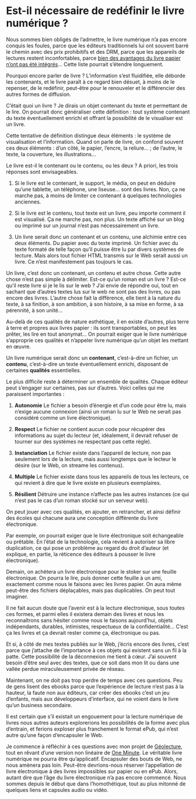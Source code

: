 # Est-il nécessaire de redéfinir le livre numérique ?

Nous sommes bien obligés de l’admettre, le livre numérique n’a pas encore conquis les foules, parce que les éditeurs traditionnels lui ont souvent barré le chemin avec des prix prohibitifs et des DRM, parce que les appareils de lectures restent inconfortables, parce [bien des avantages du livre papier n’ont pas été intégrés](https://tcrouzet.com/2016/11/28/10-raisons-daimer-les-livres-et-moins-le-web/)… Cette liste pourrait s’étendre longuement.<span id="more-44860"></span>

Pourquoi encore parler de livre ? L’information s’est fluidifiée, elle déborde les contenants, et le livre paraît à ce regard bien désuet, à moins de le repenser, de le redéfinir, peut-être pour le renouveler et le différencier des autres formes de diffusion.

C’était quoi un livre ? Je dirais un objet contenant du texte et permettant de le lire. On pourrait donc généraliser cette définition : tout système contenant du texte éventuellement enrichi et offrant la possibilité de le visualiser est un livre.

Cette tentative de définition distingue deux éléments : le système de visualisation et l’information. Quand on parle de livre, on confond souvent ces deux éléments : d’un côté, le papier, l’encre, la reliure… ; de l’autre, le texte, la couverture, les illustrations…

Le livre est-il le contenant ou le contenu, ou les deux ? A priori, les trois réponses sont envisageables.

1. Si le livre est le contenant, le support, le média, on peut en déduire qu’une tablette, un téléphone, une liseuse… sont des livres. Non, ça ne marche pas, à moins de limiter ce contenant à quelques technologies anciennes.

2. Si le livre est le contenu, tout texte est un livre, peu importe comment il est visualisé. Ça ne marche pas, non plus. Un texte affiché sur un blog ou imprimé sur un journal n’est pas nécessairement un livre.

3. Un livre serait donc un contenant et un contenu, une alchimie entre ces deux éléments. Du papier avec du texte imprimé. Un fichier avec du texte formaté de telle façon qu’il puisse être lu par divers systèmes de lecture. Mais alors tout fichier HTML transmis sur le Web serait aussi un livre. Ce n’est manifestement pas toujours le cas.

Un livre, c’est donc un contenant, un contenu et autre chose. Cette autre chose n’est pas simple à délimiter. Est-ce qu’un roman est un livre ? Est-ce qu’il reste livre si je le lis sur le web ? J’ai envie de répondre oui, tout en sachant que d’autres textes lus sur le web ne sont pas des livres, ou pas encore des livres. L’autre chose fait la différence, elle tient à la nature du texte, à sa finition, à son ambition, à son histoire, à sa mise en forme, à sa pérennité, à son unité…

Au-delà de ces qualités de nature esthétique, il en existe d’autres, plus terre à terre et propres aux livres papier : ils sont transportables, on peut les prêter, les lire en tout anonymat… On pourrait exiger que le livre numérique s’approprie ces qualités et n’appeler livre numérique qu’un objet les mettant en œuvre.

Un livre numérique serait donc un **contenant**, c’est-à-dire un fichier, un **contenu**, c’est-à-dire un texte éventuellement enrichi, disposant de certaines **qualités** essentielles.

Le plus difficile reste à déterminer un ensemble de qualités. Chaque éditeur peut s’engager sur certaines, pas sur d’autres. Voici celles qui me paraissent importantes :

1. **Autonomie** Le fichier a besoin d’énergie et d’un code pour être lu, mais n’exige aucune connexion (ainsi un roman lu sur le Web ne serait pas considéré comme un livre électronique).

2. **Respect** Le fichier ne contient aucun code pour récupérer des informations au sujet du lecteur (et, idéalement, il devrait refuser de tourner sur des systèmes ne respectant pas cette règle).

3. **Instanciation** Le fichier existe dans l’appareil de lecture, non pas seulement lors de la lecture, mais aussi longtemps que le lecteur le désire (sur le Web, on streame les contenus).

4. **Multiple** Le fichier existe dans tous les appareils de tous les lecteurs, ce qui revient à dire que le livre existe en plusieurs exemplaires.

5. **Résilient** Détruire une instance n’affecte pas les autres instances (ce qui n’est pas le cas d’un roman stocké sur un serveur web).

On peut jouer avec ces qualités, en ajouter, en retrancher, et ainsi définir des écoles qui chacune aura une conception différente du livre électronique.

Par exemple, on pourrait exiger que le livre électronique soit échangeable ou prêtable. En l’état de la technologie, cela revient à autoriser sa libre duplication, ce qui pose un problème au regard du droit d’auteur (et explique, en partie, la réticence des éditeurs à pousser le livre électronique).

Demain, on achètera un livre électronique pour le stoker sur une feuille électronique. On pourra le lire, puis donner cette feuille à un ami, exactement comme nous le faisons avec les livres papier. On aura même peut-être des fichiers déplaçables, mais pas duplicables. On peut tout imaginer.

Il ne fait aucun doute que l’avenir est à la lecture électronique, sous toutes ces formes, et parmi elles il existera demain des livres et nous les reconnaîtrons sans hésiter comme nous le faisons aujourd’hui, objets indépendants, durables, intimistes, respectueux de la confidentialité… C’est ça les livres et ça devrait rester comme ça, électronique ou pas.

Et si, à côté de mes textes publiés sur le Web, j’écris encore des livres, c’est parce que j’attache de l’importance à ces objets qui existent sans un fil à la patte. Cette possibilité de la déconnexion me tient à cœur. J’ai souvent besoin d’être seul avec des textes, que ce soit dans mon lit ou dans une vallée perdue miraculeusement privée de réseau.

Maintenant, on ne doit pas trop perdre de temps avec ces questions. Peu de gens lisent des ebooks parce que l’expérience de lecture n’est pas à la hauteur, la faute non aux éditeurs, car créer des ebooks c’est un jeu d’enfants, mais aux développeurs d’interface, qui ne voient dans le livre qu’un business secondaire.

Il est certain que s’il existait un engouement pour la lecture numérique de livres nous autres auteurs explorerions les possibilités de la forme avec plus d’entrain, et ferions exploser plus franchement le format ePub, qui n’est autre qu’une façon d’encapsuler le Web.

Je commence à réfléchir à ces questions avec mon projet de [Géolecture](https://tcrouzet.com/2016/11/08/des-livres-a-lire-sur-le-territoire/), tout en rêvant d’une version non linéaire de [One Minute](https://tcrouzet.com/une-minute/). Le véritable livre numérique ne pourra être qu’applicatif. Encapsuler des bouts de Web, ne nous amènera pas loin. Peut-être devrions-nous réserver l’appellation de livre électronique à des livres impossibles sur papier ou en ePub. Alors, autant dire que l’âge du livre électronique n’a pas encore commencé. Nous sommes depuis le début que dans l’homothétique, tout au plus mitonné de quelques liens et capsules audio ou vidéo.